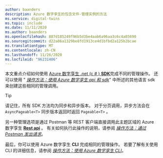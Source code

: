```yaml
---
author: baanders
description: Azure 数字孪生的包含文件-管理实例的方法
ms.service: digital-twins
ms.topic: include
ms.date: 11/11/2020
ms.author: baanders
ms.openlocfilehash: 887d185249f96b5d3be4aab6a96aa3c6c4a85690
ms.sourcegitcommit: d22a86a1329be8fd1913ce4d1bfbd2a125b2bcae
ms.translationtype: MT
ms.contentlocale: zh-CN
ms.lasthandoff: 11/26/2020
ms.locfileid: "96231406"
---
```

本文重点介绍如何使用 [Azure 数字孪生 .net (c # ) **SDK**](/dotnet/api/overview/azure/digitaltwins/management?view=azure-dotnet&preserve-view=true)完成不同的管理操作。 还可以使用 " [*操作方法：使用 Azure 数字孪生 api 和 sdk*](../articles/digital-twins/how-to-use-apis-sdks.md)" 中所述的其他语言 sdk 来创建这些相同的管理调用。

> [!TIP] 
> 请记住，所有 SDK 方法均为同步和异步版本。 对于分页调用，异步方法会在 `AsyncPageable<T>` 同步版本返回时返回 `Pageable<T>` 。

另一种管理选项是通过 Postman 等 REST 客户端直接调用此主题区域的 Azure 数字孪生 [**Rest api**](/rest/api/azure-digitaltwins/) 。 有关如何执行此操作的说明，请参阅 [*操作方法：通过 Postman 发出请求*](../articles/digital-twins/how-to-use-postman.md)。

最后，你可以使用 Azure 数字孪生 **CLI** 完成相同的管理操作。 若要了解有关使用 CLI 的详细信息，请参阅 [*操作方法：使用 Azure 数字孪生 CLI*](../articles/digital-twins/how-to-use-cli.md)。